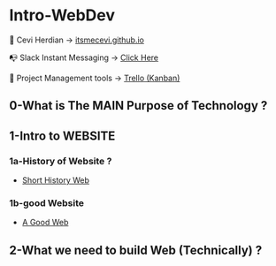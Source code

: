 # Intro-WebDev

:metal: Cevi Herdian -> [itsmecevi.github.io](https://itsmecevi.github.io/) 

:mailbox_with_no_mail: Slack Instant Messaging -> [Click Here](https://join.slack.com/t/so-hotworkspace/shared_invite/enQtOTUwOTYyMDEwMjQ2LTQ3M2M4Yjk4MzgyOTk0ZmNjMmNlZTM3N2YzYjdmN2U0OTMxZjljNDA5OGFkYzlhYTQ4ZDBhY2IwZmZjNWU3ODc)

:hammer: Project Management tools -> [Trello (Kanban)](https://trello.com/b/Ui4A8cwF/trello-learning-resource)

## 0-What is The MAIN Purpose of Technology ?

## 1-Intro to WEBSITE

### 1a-History of Website ?

* [Short History Web](https://home.cern/science/computing/birth-web/short-history-web)

### 1b-good Website

* [A Good Web](https://prezi.com/xlkbzydq2yn2/the-internet-websites-communication/)


## 2-What we need to build Web (Technically) ?






